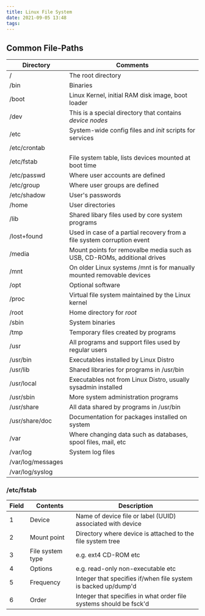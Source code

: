 ```yaml
---
title: Linux File System
date: 2021-09-05 13:48
tags:
---
```


## Common File-Paths

| **Directory**     | **Comments**                                                             |
| ----------------- | ------------------------------------------------------------------------ |
| /                 | The root directory                                                       |
| /bin              | Binaries                                                                 |
| /boot             | Linux Kernel, initial RAM disk image, boot loader                        |
| /dev              | This is a special directory that contains *device nodes*                 |
| /etc              | System-wide config files and *init* scripts for services                 |
| /etc/crontab      |                                                                          |
| /etc/fstab        | File system table, lists devices mounted at boot time                    |
| /etc/passwd       | Where user accounts are defined                                          |
| /etc/group        | Where user groups are defined                                            |
| /etc/shadow       | User's passwords                                                         |
| /home             | User directories                                                         |
| /lib              | Shared libary files used by core system programs                         |
| /lost+found       | Used in case of a partial recovery from a file system corruption event   |
| /media            | Mount points for removalbe media such as USB, CD-ROMs, additional drives |
| /mnt              | On older Linux systems /mnt is for manually mounted removable devices    |
| /opt              | Optional software                                                        |
| /proc             | Virtual file system maintained by the Linux kernel                       |
| /root             | Home directory for *root*                                                |
| /sbin             | System binaries                                                          |
| /tmp              | Temporary files created by programs                                      |
| /usr              | All programs and support files used by regular users                     |
| /usr/bin          | Executables installed by Linux Distro                                    |
| /usr/lib          | Shared libraries for programs in /usr/bin                                |
| /usr/local        | Executables not from Linux Distro, usually sysadmin installed            |
| /usr/sbin         | More system administration programs                                      |
| /usr/share        | All data shared by programs in /usr/bin                                  |
| /usr/share/doc    | Documentation for packages installed on system                           |
| /var              | Where changing data such as databases, spool files, mail, etc            |
| /var/log          | System log files                                                         |
| /var/log/messages |                                                                          |
| /var/log/syslog   |                                                                          |

### /etc/fstab

| **Field** | **Contents**     | **Description**                                                    |
| --------- | ---------------- | ------------------------------------------------------------------ |
| 1         | Device           | Name of device file or label (UUID) associated with device         |
| 2         | Mount point      | Directory where device is attached to the file system tree         |
| 3         | File system type | e.g. ext4 CD-ROM etc                                               |
| 4         | Options          | e.g. read-only non-executable etc                                  |
| 5         | Frequency        | Integer that specifies if/when file system is backed up/dump'd     |
| 6         | Order            | Integer that specifies in what order file systems should be fsck'd |

